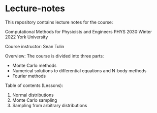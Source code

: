 # Lecture-notes

This repository contains lecture notes for the course:

Computational Methods for Physicists and Engineers 
PHYS 2030
Winter 2022
York University

Course instructor: Sean Tulin

Overview: The course is divided into three parts:
- Monte Carlo methods
- Numerical solutions to differential equations and N-body methods
- Fourier methods

Table of contents (Lessons):
1. Normal distributions
2. Monte Carlo sampling
3. Sampling from arbitrary distributions
